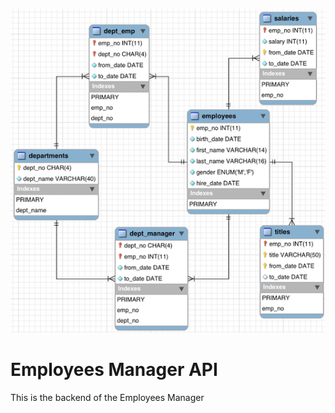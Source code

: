 ![Image](employees-schema.png)
# Employees Manager API
This is the backend of the Employees Manager
